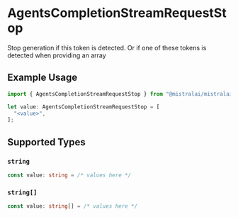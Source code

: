 # AgentsCompletionStreamRequestStop

Stop generation if this token is detected. Or if one of these tokens is detected when providing an array

## Example Usage

```typescript
import { AgentsCompletionStreamRequestStop } from "@mistralai/mistralai/models/components";

let value: AgentsCompletionStreamRequestStop = [
  "<value>",
];
```

## Supported Types

### `string`

```typescript
const value: string = /* values here */
```

### `string[]`

```typescript
const value: string[] = /* values here */
```

